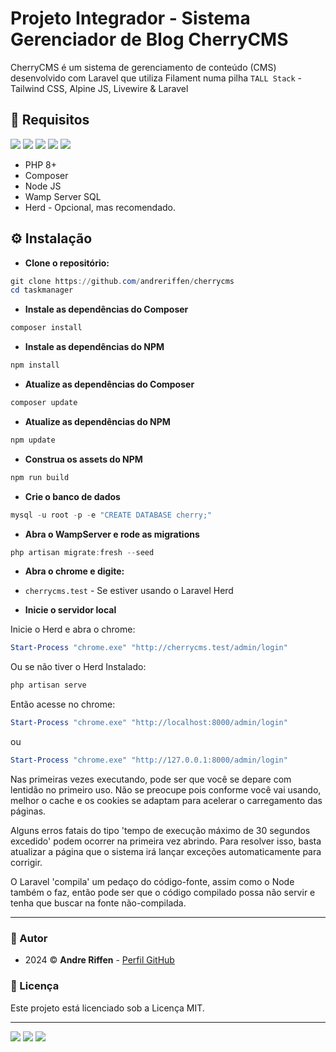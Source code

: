 # Projeto Integrador - Sistema Gerenciador de Blog CherryCMS

CherryCMS é um sistema de gerenciamento de conteúdo (CMS) desenvolvido com Laravel que utiliza Filament numa pilha `TALL Stack` - Tailwind CSS, Alpine JS, Livewire & Laravel

<!-- ![.](.) -->

## 📑 Requisitos

<a href="#requisitos"><img src="https://img.shields.io/badge/PHP%208%2B-777BB4?style=flat-square&logo=php&logoColor=white"/></a> 
<a href="#requisitos"><img src="https://img.shields.io/badge/Composer-885630?style=flat-square&logo=composer&logoColor=white"/></a> 
<a href="#requisitos"><img src="https://img.shields.io/badge/Node%20JS-339933?style=flat-square&logo=node.js&logoColor=white"/></a> 
<a href="#requisitos"><img src="https://img.shields.io/badge/WampServer%20SQL-FC5C5C?style=flat-square&logo=mysql&logoColor=white"/></a> 
<a href="#requisitos"><img src="https://img.shields.io/badge/Laravel%20Herd-FB5038?style=flat-square&logo=laravel&logoColor=white"/></a>

- PHP 8+
- Composer
- Node JS
- Wamp Server SQL
- Herd - Opcional, mas recomendado.

## ⚙️ Instalação

- **Clone o repositório:**

```powershell
git clone https://github.com/andreriffen/cherrycms
cd taskmanager
```

- **Instale as dependências do Composer**

```powershell
composer install
```

- **Instale as dependências do NPM**

```powershell
npm install
```

- **Atualize as dependências do Composer**

```powershell
composer update
```

- **Atualize as dependências do NPM**

```powershell
npm update
```

- **Construa os assets do NPM**

```powershell
npm run build
```

- **Crie o banco de dados**

```powershell
mysql -u root -p -e "CREATE DATABASE cherry;"
```

- **Abra o WampServer e rode as migrations**

```powershell
php artisan migrate:fresh --seed
```



- **Abra o chrome e digite:**

- `cherrycms.test` - Se estiver usando o Laravel Herd

- **Inicie o servidor local**

Inicie o Herd e abra o chrome:

```powershell
Start-Process "chrome.exe" "http://cherrycms.test/admin/login"
```

Ou se não tiver o Herd Instalado:

```powershell
php artisan serve
```

Então acesse no chrome:

```powershell
Start-Process "chrome.exe" "http://localhost:8000/admin/login"
```

ou

```powershell
Start-Process "chrome.exe" "http://127.0.0.1:8000/admin/login"
```

Nas primeiras vezes executando, pode ser que você se depare com lentidão no primeiro uso. Não se preocupe pois conforme você vai usando, melhor o cache e os cookies se adaptam para acelerar o carregamento das páginas.

Alguns erros fatais do tipo 'tempo de execução máximo de 30 segundos excedido' podem ocorrer na primeira vez abrindo. Para resolver isso, basta atualizar a página que o sistema irá lançar exceções automaticamente para corrigir.

O Laravel 'compila' um pedaço do código-fonte, assim como o Node também o faz, então pode ser que o código compilado possa não servir e tenha que buscar na fonte não-compilada.

---

### 🐘 Autor

- 2024 ©️ **Andre Riffen** - [Perfil GitHub](https://github.com/andreriffen)

### 📜 Licença

Este projeto está licenciado sob a Licença MIT.

---

<a href="https://instagram.com/andreriffen"><img src="https://img.shields.io/badge/-andreriffen-maroon?style=flat-square&logo=Instagram&logoColor=white"/></a> 
<a href="https://www.linkedin.com/in/andre-gbf"><img src="https://img.shields.io/badge/-Andre%20GB%20Farias-0077B5?style=flat-square&logo=Linkedin&logoColor=white"/></a> 
<a href="mailto:andreriffen6@gmail.com"><img src="https://img.shields.io/badge/-andreriffen6@gmail.com-D14836?style=flat-square&logo=Gmail&logoColor=white"/></a>
